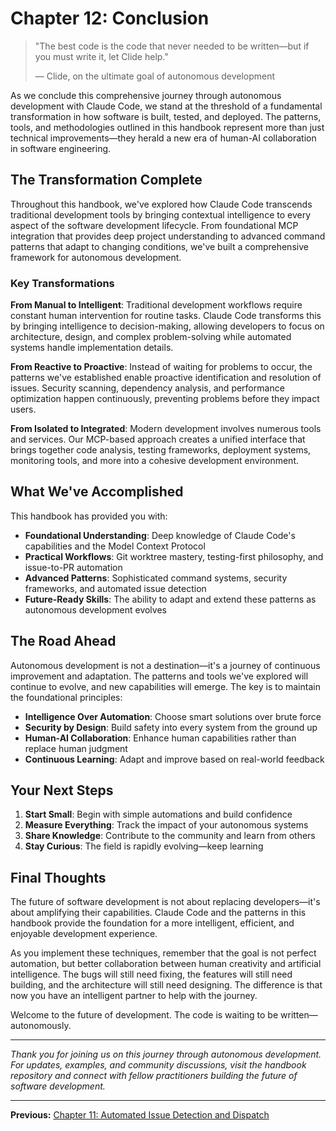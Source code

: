 # Chapter 12: Conclusion

> "The best code is the code that never needed to be written—but if you must write it, let Clide help."
> 
> — Clide, on the ultimate goal of autonomous development

As we conclude this comprehensive journey through autonomous development with Claude Code, we stand at the threshold of a fundamental transformation in how software is built, tested, and deployed. The patterns, tools, and methodologies outlined in this handbook represent more than just technical improvements—they herald a new era of human-AI collaboration in software engineering.

## The Transformation Complete

Throughout this handbook, we've explored how Claude Code transcends traditional development tools by bringing contextual intelligence to every aspect of the software development lifecycle. From foundational MCP integration that provides deep project understanding to advanced command patterns that adapt to changing conditions, we've built a comprehensive framework for autonomous development.

### Key Transformations

**From Manual to Intelligent**: Traditional development workflows require constant human intervention for routine tasks. Claude Code transforms this by bringing intelligence to decision-making, allowing developers to focus on architecture, design, and complex problem-solving while automated systems handle implementation details.

**From Reactive to Proactive**: Instead of waiting for problems to occur, the patterns we've established enable proactive identification and resolution of issues. Security scanning, dependency analysis, and performance optimization happen continuously, preventing problems before they impact users.

**From Isolated to Integrated**: Modern development involves numerous tools and services. Our MCP-based approach creates a unified interface that brings together code analysis, testing frameworks, deployment systems, monitoring tools, and more into a cohesive development environment.

## What We've Accomplished

This handbook has provided you with:

- **Foundational Understanding**: Deep knowledge of Claude Code's capabilities and the Model Context Protocol
- **Practical Workflows**: Git worktree mastery, testing-first philosophy, and issue-to-PR automation
- **Advanced Patterns**: Sophisticated command systems, security frameworks, and automated issue detection
- **Future-Ready Skills**: The ability to adapt and extend these patterns as autonomous development evolves

## The Road Ahead

Autonomous development is not a destination—it's a journey of continuous improvement and adaptation. The patterns and tools we've explored will continue to evolve, and new capabilities will emerge. The key is to maintain the foundational principles:

- **Intelligence Over Automation**: Choose smart solutions over brute force
- **Security by Design**: Build safety into every system from the ground up
- **Human-AI Collaboration**: Enhance human capabilities rather than replace human judgment
- **Continuous Learning**: Adapt and improve based on real-world feedback

## Your Next Steps

1. **Start Small**: Begin with simple automations and build confidence
2. **Measure Everything**: Track the impact of your autonomous systems
3. **Share Knowledge**: Contribute to the community and learn from others
4. **Stay Curious**: The field is rapidly evolving—keep learning

## Final Thoughts

The future of software development is not about replacing developers—it's about amplifying their capabilities. Claude Code and the patterns in this handbook provide the foundation for a more intelligent, efficient, and enjoyable development experience.

As you implement these techniques, remember that the goal is not perfect automation, but better collaboration between human creativity and artificial intelligence. The bugs will still need fixing, the features will still need building, and the architecture will still need designing. The difference is that now you have an intelligent partner to help with the journey.

Welcome to the future of development. The code is waiting to be written—autonomously.

---

*Thank you for joining us on this journey through autonomous development. For updates, examples, and community discussions, visit the handbook repository and connect with fellow practitioners building the future of software development.*

---

**Previous:** [Chapter 11: Automated Issue Detection and Dispatch](11-automated-issue-detection-and-dispatch.md)
